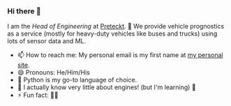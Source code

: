 ### Hi there 👋

I am the _Head of Engineering_ at [Preteckt](https://www.preteckt.com).
🔮 We provide vehicle prognostics as a service (mostly for heavy-duty vehicles 
like buses and trucks) using lots of sensor data and ML.

- 📫 How to reach me: My personal email is my first name at [my personal site](https://bradmontgomery.net).
- 😄 Pronouns: He/Him/His
- 🐍 Python is my go-to language of choice.
- 🚌 I actually know very little about engines! (but I'm learning) 🚛
- ⚡ Fun fact: 💙🚴

<!--
**bradmontgomery/bradmontgomery** is a ✨ _special_ ✨ repository because its `README.md` (this file) appears on your GitHub profile.

Here are some ideas to get you started:

- 🔭 I’m currently working on ...
- 🌱 I’m currently learning ...
- 👯 I’m looking to collaborate on ...
- 🤔 I’m looking for help with ...
- 💬 Ask me about ...
- 📫 How to reach me: ...
- 😄 Pronouns: ...
- ⚡ Fun fact: ...
-->
